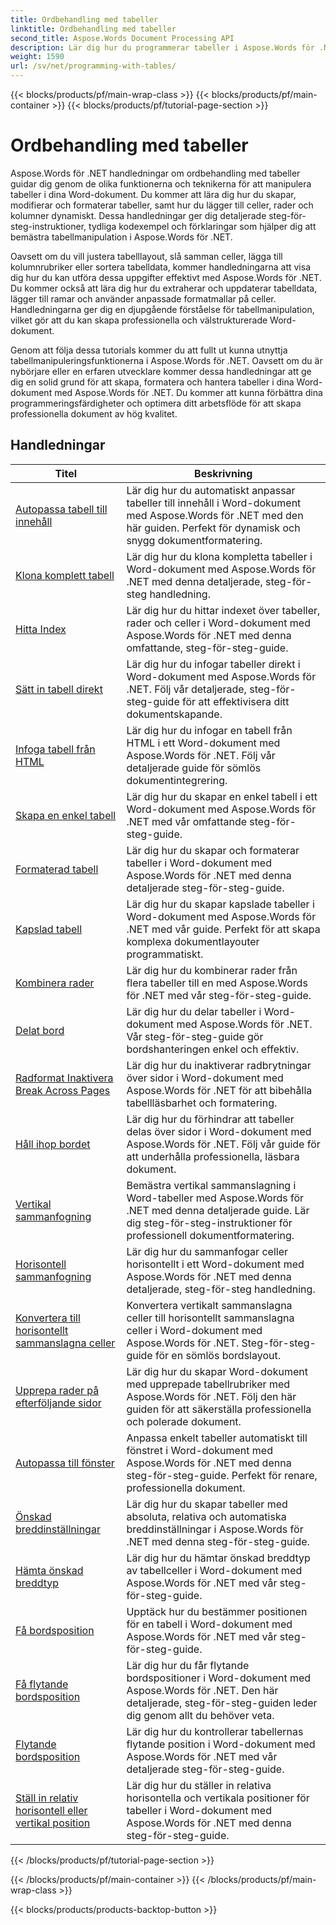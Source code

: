 ```yaml
---
title: Ordbehandling med tabeller
linktitle: Ordbehandling med tabeller
second_title: Aspose.Words Document Processing API
description: Lär dig hur du programmerar tabeller i Aspose.Words för .NET. Lär dig hur du skapar, manipulerar och formaterar tabeller i dina Word-dokument med steg-för-steg handledningar och C#-kodexempel.
weight: 1590
url: /sv/net/programming-with-tables/
---
```


{{< blocks/products/pf/main-wrap-class >}}
{{< blocks/products/pf/main-container >}}
{{< blocks/products/pf/tutorial-page-section >}}

# Ordbehandling med tabeller

Aspose.Words för .NET handledningar om ordbehandling med tabeller guidar dig genom de olika funktionerna och teknikerna för att manipulera tabeller i dina Word-dokument. Du kommer att lära dig hur du skapar, modifierar och formaterar tabeller, samt hur du lägger till celler, rader och kolumner dynamiskt. Dessa handledningar ger dig detaljerade steg-för-steg-instruktioner, tydliga kodexempel och förklaringar som hjälper dig att bemästra tabellmanipulation i Aspose.Words för .NET.

Oavsett om du vill justera tabelllayout, slå samman celler, lägga till kolumnrubriker eller sortera tabelldata, kommer handledningarna att visa dig hur du kan utföra dessa uppgifter effektivt med Aspose.Words för .NET. Du kommer också att lära dig hur du extraherar och uppdaterar tabelldata, lägger till ramar och använder anpassade formatmallar på celler. Handledningarna ger dig en djupgående förståelse för tabellmanipulation, vilket gör att du kan skapa professionella och välstrukturerade Word-dokument.

Genom att följa dessa tutorials kommer du att fullt ut kunna utnyttja tabellmanipuleringsfunktionerna i Aspose.Words för .NET. Oavsett om du är nybörjare eller en erfaren utvecklare kommer dessa handledningar att ge dig en solid grund för att skapa, formatera och hantera tabeller i dina Word-dokument med Aspose.Words för .NET. Du kommer att kunna förbättra dina programmeringsfärdigheter och optimera ditt arbetsflöde för att skapa professionella dokument av hög kvalitet.

 ## Handledningar
| Titel | Beskrivning |
| --- | --- |
| [Autopassa tabell till innehåll](./auto-fit-table-to-contents/) | Lär dig hur du automatiskt anpassar tabeller till innehåll i Word-dokument med Aspose.Words för .NET med den här guiden. Perfekt för dynamisk och snygg dokumentformatering. |
| [Klona komplett tabell](./clone-complete-table/) | Lär dig hur du klona kompletta tabeller i Word-dokument med Aspose.Words för .NET med denna detaljerade, steg-för-steg handledning. |
| [Hitta Index](./finding-index/) | Lär dig hur du hittar indexet över tabeller, rader och celler i Word-dokument med Aspose.Words för .NET med denna omfattande, steg-för-steg-guide. |
| [Sätt in tabell direkt](./insert-table-directly/) | Lär dig hur du infogar tabeller direkt i Word-dokument med Aspose.Words för .NET. Följ vår detaljerade, steg-för-steg-guide för att effektivisera ditt dokumentskapande. |
| [Infoga tabell från HTML](./insert-table-from-html/) | Lär dig hur du infogar en tabell från HTML i ett Word-dokument med Aspose.Words för .NET. Följ vår detaljerade guide för sömlös dokumentintegrering. |
| [Skapa en enkel tabell](./create-simple-table/) | Lär dig hur du skapar en enkel tabell i ett Word-dokument med Aspose.Words för .NET med vår omfattande steg-för-steg-guide. |
| [Formaterad tabell](./formatted-table/) | Lär dig hur du skapar och formaterar tabeller i Word-dokument med Aspose.Words för .NET med denna detaljerade steg-för-steg-guide. |
| [Kapslad tabell](./nested-table/) | Lär dig hur du skapar kapslade tabeller i Word-dokument med Aspose.Words för .NET med vår guide. Perfekt för att skapa komplexa dokumentlayouter programmatiskt. |
| [Kombinera rader](./combine-rows/) | Lär dig hur du kombinerar rader från flera tabeller till en med Aspose.Words för .NET med vår steg-för-steg-guide. |
| [Delat bord](./split-table/) | Lär dig hur du delar tabeller i Word-dokument med Aspose.Words för .NET. Vår steg-för-steg-guide gör bordshanteringen enkel och effektiv. |
| [Radformat Inaktivera Break Across Pages](./row-format-disable-break-across-pages/) | Lär dig hur du inaktiverar radbrytningar över sidor i Word-dokument med Aspose.Words för .NET för att bibehålla tabellläsbarhet och formatering. |
| [Håll ihop bordet](./keep-table-together/) | Lär dig hur du förhindrar att tabeller delas över sidor i Word-dokument med Aspose.Words för .NET. Följ vår guide för att underhålla professionella, läsbara dokument. |
| [Vertikal sammanfogning](./vertical-merge/) | Bemästra vertikal sammanslagning i Word-tabeller med Aspose.Words för .NET med denna detaljerade guide. Lär dig steg-för-steg-instruktioner för professionell dokumentformatering. |
| [Horisontell sammanfogning](./horizontal-merge/) | Lär dig hur du sammanfogar celler horisontellt i ett Word-dokument med Aspose.Words för .NET med denna detaljerade, steg-för-steg handledning. |
| [Konvertera till horisontellt sammanslagna celler](./convert-to-horizontally-merged-cells/) | Konvertera vertikalt sammanslagna celler till horisontellt sammanslagna celler i Word-dokument med Aspose.Words för .NET. Steg-för-steg-guide för en sömlös bordslayout. |
| [Upprepa rader på efterföljande sidor](./repeat-rows-on-subsequent-pages/) | Lär dig hur du skapar Word-dokument med upprepade tabellrubriker med Aspose.Words för .NET. Följ den här guiden för att säkerställa professionella och polerade dokument. |
| [Autopassa till fönster](./auto-fit-to-page-width/) | Anpassa enkelt tabeller automatiskt till fönstret i Word-dokument med Aspose.Words för .NET med denna steg-för-steg-guide. Perfekt för renare, professionella dokument. |
| [Önskad breddinställningar](./preferred-width-settings/) | Lär dig hur du skapar tabeller med absoluta, relativa och automatiska breddinställningar i Aspose.Words för .NET med denna steg-för-steg-guide. |
| [Hämta önskad breddtyp](./retrieve-preferred-width-type/) | Lär dig hur du hämtar önskad breddtyp av tabellceller i Word-dokument med Aspose.Words för .NET med vår steg-för-steg-guide. |
| [Få bordsposition](./get-table-position/) | Upptäck hur du bestämmer positionen för en tabell i Word-dokument med Aspose.Words för .NET med vår steg-för-steg-guide. |
| [Få flytande bordsposition](./get-floating-table-position/) | Lär dig hur du får flytande bordspositioner i Word-dokument med Aspose.Words för .NET. Den här detaljerade, steg-för-steg-guiden leder dig genom allt du behöver veta. |
| [Flytande bordsposition](./floating-table-position/) | Lär dig hur du kontrollerar tabellernas flytande position i Word-dokument med Aspose.Words för .NET med vår detaljerade steg-för-steg-guide. |
| [Ställ in relativ horisontell eller vertikal position](./set-relative-horizontal-or-vertical-position/) | Lär dig hur du ställer in relativa horisontella och vertikala positioner för tabeller i Word-dokument med Aspose.Words för .NET med denna steg-för-steg-guide. |
{{< /blocks/products/pf/tutorial-page-section >}}

{{< /blocks/products/pf/main-container >}}
{{< /blocks/products/pf/main-wrap-class >}}

{{< blocks/products/products-backtop-button >}}
